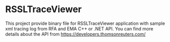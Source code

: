 # RSSLTraceViewer
This project provide binary file for RSSLTraceViewer application with sample xml tracing log from RFA and EMA C++ or .NET API. You can find more details about the API from https://developers.thomsonreuters.com/
